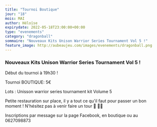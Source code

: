 ```yaml
---
title: "Tournoi Boutique"
jour: "18"
mois: MAI
author: Héloïse
expirydate: 2022-05-18T23:00:00+00:00
type: "evenements"
category: "dragonball"
sommaire: "Nouveaux Kits Unison Warrior Series Tournament Vol 5 !"
feature_image: http://aubeaujeu.com/images/evenements/dragonball.png
---
```

### Nouveaux Kits Unison Warrior Series Tournament Vol 5 !

Début du tournoi à 19h30 !

Tournoi BOUTIQUE: 5€

Lots : Unisson warrior series tournament kit Volume 5


Petite restauration sur place, il y a tout ce qu'il faut pour passer un bon moment ! N'hésitez pas à venir faire un tour 🥪 🥤🍿


Inscriptions par message sur la page Facebook, en boutique ou au 0627098873

